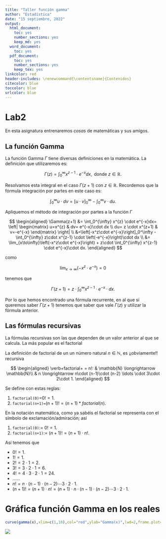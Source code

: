 ```yaml
---
title: "Taller función gamma"
author: "Estadística"
date: "15 septiembre, 2022"
output:
  html_document: 
    toc: yes
    number_sections: yes
    keep_md: yes
  word_document:
    toc: yes
  pdf_document: 
    toc: yes
    number_sections: yes
    keep_tex: yes
linkcolor: red
header-includes: \renewcommand{\contentsname}{Contenidos}
citecolor: blue
toccolor: blue
urlcolor: blue 
---
```





# Lab2

En esta asignatura entrenaremos *cosas* de matemáticas y sus amigos.

## La función Gamma

La función Gamma $\Gamma$ tiene diversas definiciones en la matemática.
La definición que utilizaremos es:

$$ \Gamma(z)= \int_0^{\infty} x^{z-1} \cdot e^{-x}dx, \mbox{ donde } z\in \mathbb{R}.$$



Resolvamos esta integral en el caso    $\Gamma(z+1)$ con  $z\in \mathbb{R}$. Recordemos que  la fórmula integración por partes en este caso es:


$$\int_{0}^{\infty} u \cdot d v =\left[u\cdot v \right]_0^\infty-\int_0^{\infty} v \cdot du.$$

Apliquemos el método de integración por partes a la función $\Gamma$

$$
\begin{aligned}
\Gamma(z+1) &=  \int_0^{\infty} x^{z} \cdot e^{-x}dx= 
\left|
\begin{matrix} u=x^{z}  & dv= e^{-x}\cdot  dx 
\\ du= z \cdot x^(z+1)  & v=-e^{-x} 
\end{matrix}
\right|
\\
&=\left[-x^z\cdot e^{-x}\right]_0^\infty
-\int_0^{\infty} z\cdot x^{z-1} \cdot \left(-e^{-x}\right)\cdot  dx
\\
&=
\lim_{x\to\infty}\left(-x^z\cdot e^{-x}\right)
+
z\cdot \int_0^{\infty} x^{z-1} \cdot e^{-x}\cdot dx.
\end{aligned}
$$

como

$$\lim_{x\to\infty}\left(-x^z\cdot e^{-x}\right)=0$$

tenemos que 

$$\Gamma(z+1)= 
z\cdot \int_0^{\infty} x^{z-1} \cdot e^{-x}\cdot  dx.
$$

Por lo que hemos encontrado una fórmula recurrente, en al que si queremos saber $\Gamma(z+1)$ tenemos que  saber que vale $\Gamma(z)$ y utilizar la fórmula anterior. 

## Las fórmulas recursivas


La fórmulas recursivas son las que dependen de un valor anterior al que se calcula. La más popular es el factorial



La definición de factorial de un un número natural $n\in\mathbb{N}$,  es ¡¡obviamente!! recursiva

$$
\begin{aligned}
\verb+factorial+ = n!: & \mathbb{N} \longrightarrow  \mathbb{N}\\
& n \longrightarrow  n\cdot (n-1)\cdot (n-2) \ldots \cdot 3\cdot 2\cdot 1.
\end{aligned}
$$

Se define con estas reglas:


1. `factorial(0)`=$0!=1$. 
2. `factorial(n+1)=`$(n+1)!=(n+1)*factorial(n).$


En la notación matemática, como ya sabéis el factorial se representa con  el símbolo de exclamación/admiración; así 


1. `factorial(0)`:= $0!=1$.
2. `factorial(n+1)`:= $(n+1)!=(n+1)\cdot n!$.


Así tenemos que 

* $0!=1.$
* $1!=1.$
* $2!= 2\cdot 1= 2.$
* $3!=3\cdot 2\cdot 1= 6.$
* $4!=4\cdot 3\cdot 2\cdot 1 =24.$
* $\ldots \ldots$
* $n!= n\cdot (n-1) \cdot (n-2) \cdots 3\cdot 2\cdot 1.$
* $(n+1)!=  (n+1)\cdot n!= (n+1)\cdot n\cdot (n-1) \cdot (n-2) \cdots 3\cdot 2\cdot 1.$







# Gráfica función Gamma en los reales





```r
curve(gamma(x),xlim=c(1,10),col="red",ylab="Gamma(x)",lwd=2,frame.plot=TRUE,main="Función Gamma")
```

![](gamma_files/figure-html/unnamed-chunk-1-1.png)<!-- -->


















